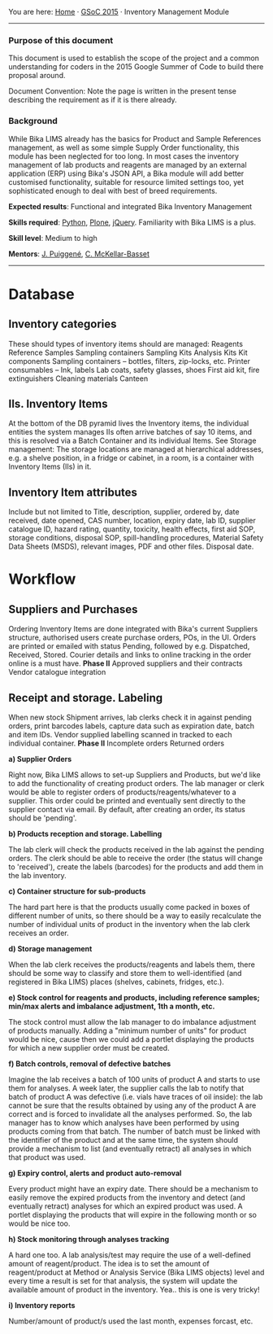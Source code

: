You are here: [Home](https://github.com/bikalabs/Bika-LIMS/wiki) · [GSoC 2015](https://github.com/bikalabs/Bika-LIMS/wiki/GSoC-2015) · Inventory Management Module
***

### Purpose of this document

This document is used to establish the scope of the project and a common understanding for coders in the 2015 Google Summer of Code to build there proposal around. 

Document Convention: Note the page is written in the present tense describing the requirement as if it is there already.

### Background
While Bika LIMS already has the basics for Product and Sample References management, as well as some simple Supply Order functionality, this module has been neglected for too long.
In most cases the inventory management of lab products and reagents are managed by an external application (ERP) using Bika's JSON API, a Bika module will add better customised functionality, suitable for resource limited settings too, yet sophisticated enough to deal with best of breed requirements.

**Expected results**: Functional and integrated Bika Inventory Management

**Skills required**: [Python](http://python.org), [Plone](http://plone.org), [jQuery](http://jquery.com). Familiarity with Bika LIMS is a plus.

**Skill level**: Medium to high

**Mentors**: [J. Puiggené](http://github.com/xispa), [C. McKellar-Basset](http://github.com/rockfruit)

***


# Database
## Inventory categories
These should types of  inventory items should are managed:
Reagents
Reference Samples
Sampling containers
Sampling Kits
Analysis Kits
Kit components
Sampling containers – bottles, filters, zip-locks, etc.
Printer consumables – Ink, labels
Lab coats, safety glasses, shoes
First aid kit,  fire extinguishers
Cleaning materials
Canteen
## IIs. Inventory Items
At the bottom of the DB pyramid lives the Inventory items, the individual entities the system manages 
IIs often arrive batches of say 10 items, and this is resolved via a Batch Container and its individual Items.
See Storage management: The storage locations are managed at hierarchical addresses, e.g. a shelve position, in a fridge or cabinet, in a room,  is a container with Inventory Items (IIs) in it.
## Inventory Item attributes
Include but not limited to
Title, description, supplier, ordered by, date received, date opened, CAS number, location, expiry date, lab ID, supplier catalogue  ID, hazard rating, quantity, toxicity, health effects, first aid SOP, storage conditions, disposal SOP, spill-handling procedures, Material Safety Data Sheets (MSDS), relevant images, PDF and other files. Disposal date.

# Workflow
## Suppliers and Purchases
Ordering Inventory Items are done integrated with Bika's current Suppliers structure, authorised users create purchase orders, POs, in the UI. 
Orders are printed or emailed with status Pending, followed by e.g. Dispatched, Received, Stored. 
Courier details and links to online tracking in the order online is a must have.
**Phase II**
Approved suppliers and their contracts
Vendor catalogue integration
## Receipt and storage. Labeling
When new stock Shipment arrives, lab clerks check it in against pending orders, print barcodes labels, capture data such as expiration date, batch and item IDs. Vendor supplied labelling scanned in tracked to each individual container.
**Phase II**
Incomplete orders
Returned orders

**a) Supplier Orders**

Right now, Bika LIMS allows to set-up Suppliers and Products, but we'd like to add the functionality of creating product orders. The lab manager or clerk would be able to register orders of products/reagents/whatever to a supplier. This order could be printed and eventually sent directly to the supplier contact via email. By default, after creating an order, its status should be 'pending'.

**b) Products reception and storage. Labelling**

The lab clerk will check the products received in the lab against the pending orders. The clerk should be able to receive the order (the status will change to 'received'), create the labels (barcodes) for the products and add them in the lab inventory. 

**c) Container structure for sub-products**

The hard part here is that the products usually come packed in boxes of different number of units, so there should be a way to easily recalculate the number of individual units of product in the inventory when the lab clerk receives an order.

**d) Storage management**

When the lab clerk receives the products/reagents and labels them, there should be some way to classify and store them to well-identified (and registered in Bika LIMS) places (shelves, cabinets, fridges, etc.).

**e) Stock control for reagents and products, including reference samples; min/max alerts and imbalance adjustment, 1th a month, etc.**

The stock control must allow the lab manager to do imbalance adjustment of products manually. Adding a "minimum number of units" for product would be nice, cause then we could add a portlet displaying the products for which a new supplier order must be created.

**f) Batch controls, removal of defective batches**

Imagine the lab receives a batch of 100 units of product A and starts to use them for analyses. A week later, the supplier calls the lab to notify that batch of product A was defective (i.e. vials have traces of oil inside): the lab cannot be sure that the results obtained by using any of the product A are correct and is forced to invalidate all the analyses performed. So, the lab manager has to know which analyses have been performed by using products coming from that batch. The number of batch must be linked with the identifier of the product and at the same time, the system should provide a mechanism to list (and eventually retract) all analyses in which that product was used.

**g) Expiry control, alerts and product auto-removal**

Every product might have an expiry date. There should be a mechanism to easily remove the expired products from the inventory and detect (and eventually retract) analyses for which an expired product was used. A portlet displaying the products that will expire in the following month or so would be nice too.

**h) Stock monitoring through analyses tracking**

A hard one too. A lab analysis/test may require the use of a well-defined amount of reagent/product. The idea is to set the amount of reagent/product at Method or Analysis Service (Bika LIMS objects) level and every time a result is set for that analysis, the system will update the available amount of product in the inventory. Yea.. this is one is very tricky!

**i) Inventory reports**

Number/amount of product/s used the last month, expenses forcast, etc.